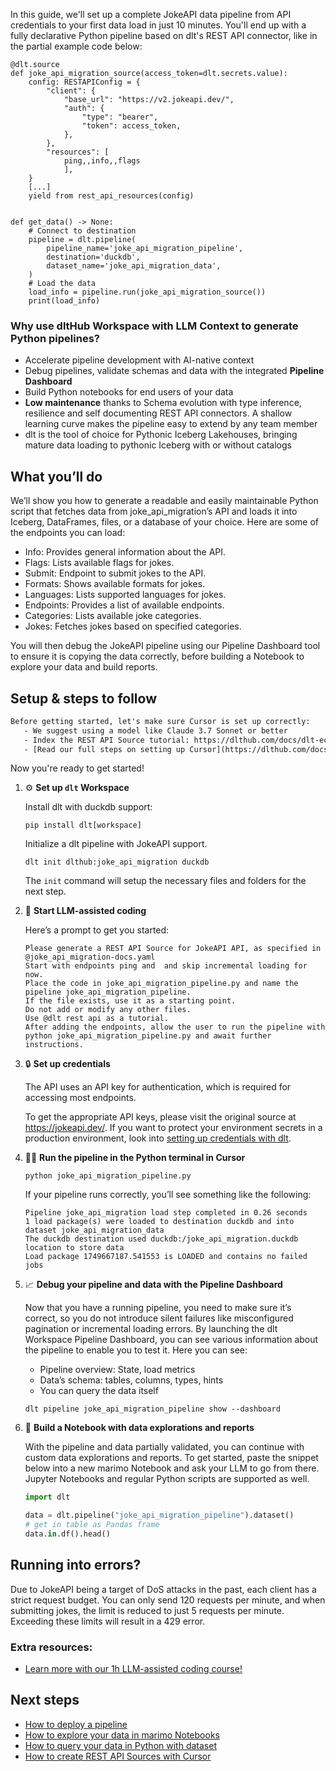 In this guide, we'll set up a complete JokeAPI data pipeline from API credentials to your first data load in just 10 minutes. You'll end up with a fully declarative Python pipeline based on dlt's REST API connector, like in the partial example code below:

```python-outcome
@dlt.source
def joke_api_migration_source(access_token=dlt.secrets.value):
    config: RESTAPIConfig = {
        "client": {
            "base_url": "https://v2.jokeapi.dev/",
            "auth": {
                "type": "bearer",
                "token": access_token,
            },
        },
        "resources": [
            ping,,info,,flags
            ],
    }
    [...]
    yield from rest_api_resources(config)


def get_data() -> None:
    # Connect to destination
    pipeline = dlt.pipeline(
        pipeline_name='joke_api_migration_pipeline',
        destination='duckdb',
        dataset_name='joke_api_migration_data', 
    )
    # Load the data
    load_info = pipeline.run(joke_api_migration_source())
    print(load_info) 
```

### Why use dltHub Workspace with LLM Context to generate Python pipelines?

- Accelerate pipeline development with AI-native context
- Debug pipelines, validate schemas and data with the integrated **Pipeline Dashboard**
- Build Python notebooks for end users of your data
- **Low maintenance** thanks to Schema evolution with type inference, resilience and self documenting REST API connectors. A shallow learning curve makes the pipeline easy to extend by any team member
- dlt is the tool of choice for Pythonic Iceberg Lakehouses, bringing mature data loading to pythonic Iceberg with or without catalogs

## What you’ll do

We’ll show you how to generate a readable and easily maintainable Python script that fetches data from joke_api_migration’s API and loads it into Iceberg, DataFrames, files, or a database of your choice. Here are some of the endpoints you can load:

- Info: Provides general information about the API.
- Flags: Lists available flags for jokes.
- Submit: Endpoint to submit jokes to the API.
- Formats: Shows available formats for jokes.
- Languages: Lists supported languages for jokes.
- Endpoints: Provides a list of available endpoints.
- Categories: Lists available joke categories.
- Jokes: Fetches jokes based on specified categories.

You will then debug the JokeAPI pipeline using our Pipeline Dashboard tool to ensure it is copying the data correctly, before building a Notebook to explore your data and build reports.

## Setup & steps to follow

```default
Before getting started, let's make sure Cursor is set up correctly:
   - We suggest using a model like Claude 3.7 Sonnet or better
   - Index the REST API Source tutorial: https://dlthub.com/docs/dlt-ecosystem/verified-sources/rest_api/ and add it to context as **@dlt rest api**
   - [Read our full steps on setting up Cursor](https://dlthub.com/docs/dlt-ecosystem/llm-tooling/cursor-restapi#23-configuring-cursor-with-documentation)
```

Now you're ready to get started!

1. ⚙️ **Set up `dlt` Workspace**
    
    Install dlt with duckdb support:
    ```shell
    pip install dlt[workspace]
    ```

    Initialize a dlt pipeline with JokeAPI support.
    ```shell
    dlt init dlthub:joke_api_migration duckdb
    ```

    The `init` command will setup the necessary files and folders for the next step.
    
2. 🤠 **Start LLM-assisted coding**
    
    Here’s a prompt to get you started:
    
    ```prompt
    Please generate a REST API Source for JokeAPI API, as specified in @joke_api_migration-docs.yaml 
    Start with endpoints ping and  and skip incremental loading for now. 
    Place the code in joke_api_migration_pipeline.py and name the pipeline joke_api_migration_pipeline. 
    If the file exists, use it as a starting point. 
    Do not add or modify any other files. 
    Use @dlt rest api as a tutorial. 
    After adding the endpoints, allow the user to run the pipeline with python joke_api_migration_pipeline.py and await further instructions.
    ```

    
3. 🔒 **Set up credentials** 
    
    The API uses an API key for authentication, which is required for accessing most endpoints.
    
    To get the appropriate API keys, please visit the original source at https://jokeapi.dev/.
    If you want to protect your environment secrets in a production environment, look into [setting up credentials with dlt](https://dlthub.com/docs/walkthroughs/add_credentials).
    
4. 🏃‍♀️ **Run the pipeline in the Python terminal in Cursor**
    
    ```shell
    python joke_api_migration_pipeline.py
    ```
    
    If your pipeline runs correctly, you’ll see something like the following:
    
    ```shell
    Pipeline joke_api_migration load step completed in 0.26 seconds
    1 load package(s) were loaded to destination duckdb and into dataset joke_api_migration_data
    The duckdb destination used duckdb:/joke_api_migration.duckdb location to store data
    Load package 1749667187.541553 is LOADED and contains no failed jobs
    ```
    
5. 📈 **Debug your pipeline and data with the Pipeline Dashboard**

    Now that you have a running pipeline, you need to make sure it’s correct, so you do not introduce silent failures like misconfigured pagination or incremental loading errors. By launching the dlt Workspace Pipeline Dashboard, you can see various information about the pipeline to enable you to test it. Here you can see:
    - Pipeline overview: State, load metrics
    - Data’s schema: tables, columns, types, hints
    - You can query the data itself
    
    ```shell
    dlt pipeline joke_api_migration_pipeline show --dashboard
    ```
    
6. 🐍 **Build a Notebook with data explorations and reports**

    With the pipeline and data partially validated, you can continue with custom data explorations and reports. To get started, paste the snippet below into a new marimo Notebook and ask your LLM to go from there. Jupyter Notebooks and regular Python scripts are supported as well.

    
    ```python
    import dlt

   data = dlt.pipeline("joke_api_migration_pipeline").dataset()
   # get in table as Pandas frame
   data.in.df().head()
    ```

## Running into errors?

Due to JokeAPI being a target of DoS attacks in the past, each client has a strict request budget. You can only send 120 requests per minute, and when submitting jokes, the limit is reduced to just 5 requests per minute. Exceeding these limits will result in a 429 error.

### Extra resources:

- [Learn more with our 1h LLM-assisted coding course!](https://www.youtube.com/watch?v=GGid70rnJuM)

## Next steps

- [How to deploy a pipeline](https://dlthub.com/docs/walkthroughs/deploy-a-pipeline)
- [How to explore your data in marimo Notebooks](https://dlthub.com/docs/general-usage/dataset-access/marimo)
- [How to query your data in Python with dataset](https://dlthub.com/docs/general-usage/dataset-access/dataset)
- [How to create REST API Sources with Cursor](https://dlthub.com/docs/dlt-ecosystem/llm-tooling/cursor-restapi)